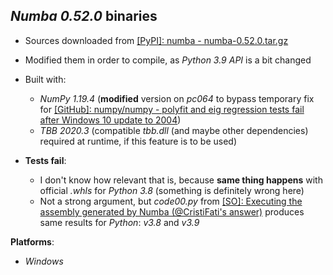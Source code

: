 *Numba 0.52.0* binaries
-----------------------

- Sources downloaded from [[PyPI]: numba - numba-0.52.0.tar.gz](https://files.pythonhosted.org/packages/46/e1/cbbc7c7967d9b10e54c852bf5bece0222a63bfb809d3354014c957ef1bda/numba-0.52.0.tar.gz)
- Modified them in order to compile, as *Python 3.9* *API* is a bit changed
- Built with:
    - *NumPy 1.19.4* (**modified** version on *pc064* to bypass temporary fix for [[GitHub]: numpy/numpy - polyfit and eig regression tests fail after Windows 10 update to 2004](https://github.com/numpy/numpy/issues/16744))
    - *TBB 2020.3* (compatible *tbb.dll* (and maybe other dependencies) required at runtime, if this feature is to be used)

- **Tests fail**:
    - I don't know how relevant that is, because **same thing happens** with official *.whls* for *Python 3.8* (something is definitely wrong here)
    - Not a strong argument, but *code00.py* from [[SO]: Executing the assembly generated by Numba (@CristiFati's answer)](https://stackoverflow.com/a/61859833/4788546) produces same results for *Python*: *v3.8* and *v3.9*

**Platforms**:
- *Windows*

